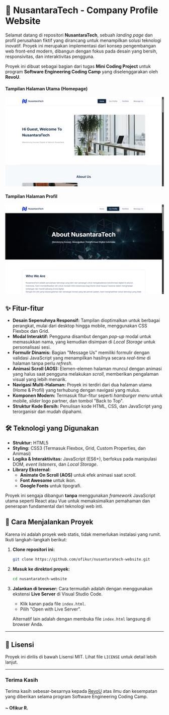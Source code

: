 # 🚀 NusantaraTech - Company Profile Website

Selamat datang di repositori **NusantaraTech**, sebuah *landing page* dan profil perusahaan fiktif yang dirancang untuk menampilkan solusi teknologi inovatif. Proyek ini merupakan implementasi dari konsep pengembangan web front-end modern, dibangun dengan fokus pada desain yang bersih, responsivitas, dan interaktivitas pengguna.

Proyek ini dibuat sebagai bagian dari tugas **Mini Coding Project** untuk program **Software Engineering Coding Camp** yang diselenggarakan oleh **RevoU**.

#### Tampilan Halaman Utama (Homepage)
![Tampilan Halaman Utama NusantaraTech](screenshot/Nusantara-Tech-Home.png)
#### Tampilan Halaman Profil
![Tampilan Halaman Profil NusantaraTech](screenshot/Nusantara-Tech-Profile.png)


## ✨ Fitur-fitur

-   **Desain Sepenuhnya Responsif:** Tampilan dioptimalkan untuk berbagai perangkat, mulai dari desktop hingga mobile, menggunakan CSS Flexbox dan Grid.
-   **Modal Interaktif:** Pengguna disambut dengan *pop-up* modal untuk memasukkan nama, yang kemudian disimpan di *Local Storage* untuk personalisasi sesi.
-   **Formulir Dinamis:** Bagian "Message Us" memiliki formulir dengan validasi JavaScript yang menampilkan hasilnya secara *real-time* di halaman tanpa perlu *refresh*.
-   **Animasi Scroll (AOS):** Elemen-elemen halaman muncul dengan animasi yang halus saat pengguna melakukan *scroll*, memberikan pengalaman visual yang lebih menarik.
-   **Navigasi Multi-Halaman:** Proyek ini terdiri dari dua halaman utama (Home & Profil) yang terhubung dengan navigasi yang mulus.
-   **Komponen Modern:** Termasuk fitur-fitur seperti *hamburger menu* untuk mobile, *slider* logo partner, dan tombol "Back to Top".
-   **Struktur Kode Bersih:** Penulisan kode HTML, CSS, dan JavaScript yang terorganisir dan mudah dipahami.

## 🛠️ Teknologi yang Digunakan

-   **Struktur:** HTML5
-   **Styling:** CSS3 (Termasuk Flexbox, Grid, Custom Properties, dan Animasi)
-   **Logika & Interaktivitas:** JavaScript (ES6+), berfokus pada manipulasi DOM, *event listeners*, dan *Local Storage*.
-   **Library Eksternal:**
    -   **Animate On Scroll (AOS)** untuk efek animasi saat *scroll*.
    -   **Font Awesome** untuk ikon.
    -   **Google Fonts** untuk tipografi.

Proyek ini sengaja dibangun **tanpa** menggunakan *framework* JavaScript utama seperti React atau Vue untuk memaksimalkan pemahaman dan penerapan fundamental dari teknologi web inti.

## 🚀 Cara Menjalankan Proyek

Karena ini adalah proyek web statis, tidak memerlukan instalasi yang rumit. Ikuti langkah-langkah berikut:

1.  **Clone repositori ini:**
    ```sh
    git clone https://github.com/ofikur/nusantaratech-website.git
    ```

2.  **Masuk ke direktori proyek:**
    ```sh
    cd nusantaratech-website
    ```

3.  **Jalankan di browser:**
    Cara termudah adalah dengan menggunakan ekstensi **Live Server** di Visual Studio Code.
    -   Klik kanan pada file `index.html`.
    -   Pilih "Open with Live Server".

    Alternatif lain adalah dengan membuka file `index.html` langsung di browser Anda.

---

## 📜 Lisensi

Proyek ini dirilis di bawah Lisensi MIT. Lihat file `LICENSE` untuk detail lebih lanjut.

---

### Terima Kasih
Terima kasih sebesar-besarnya kepada [RevoU](https://www.revou.co/id) atas ilmu dan kesempatan yang diberikan selama program Software Engineering Coding Camp.

#### ~ Ofikur R.